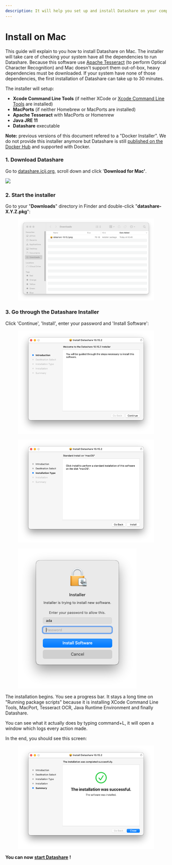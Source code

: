 ```yaml
---
description: It will help you set up and install Datashare on your computer.
---
```


# Install on Mac

This guide will explain to you how to install Datashare on Mac. The installer will take care of checking your system have all the dependencies to run Datashare. Because this software use [Apache Tesseract](https://github.com/tesseract-ocr/tesseract) (to perform Optical Character Recognition) and Mac doesn't support them out-of-box, heavy dependencies must be downloaded. If your system have none of those dependencies, the first installation of Datashare can take up to 30 minutes.

The installer will setup:

* **Xcode Command Line Tools** (if neither XCode or [Xcode Command Line Tools](https://mac.install.guide/commandlinetools/index.html) are installed)
* **MacPorts** (if neither Homebrew or MacPorts are installed)
* **Apache Tesseract** with MacPorts or Homenrew
* **Java JRE 11**
* **Datashare** executable

**Note:** previous versions of this document refered to a "Docker Installer". We do not provide this installer anymore but Datashare is still [published on the Docker Hub](https://hub.docker.com/r/icij/datashare) and supported with Docker.

### **1. Download Datashare**

Go to [datashare.icij.org](https://datashare.icij.org), scroll down and click '**Download for Mac'**.

![](<../../.gitbook/assets/Capture d’écran 2020-09-24 à 09.59.47 (1) (1) (1) (2).png>)

### 2. Start the installer

Go to your "**Downloads**" directory in Finder and double-click "**datashare-X.Y.Z.pkg**":

<figure><img src="../../.gitbook/assets/Screenshot 2023-01-13 at 02.45.34.png" alt=""><figcaption></figcaption></figure>

### **3. Go through the Datashare Installer**

Click 'Continue', 'Install', enter your password and 'Install Software':

<figure><img src="../../.gitbook/assets/Screenshot 2023-01-13 at 02.46.08.png" alt=""><figcaption></figcaption></figure>

<figure><img src="../../.gitbook/assets/Screenshot 2023-01-13 at 02.46.21.png" alt=""><figcaption></figcaption></figure>

<figure><img src="../../.gitbook/assets/Screenshot 2023-01-13 at 02.47.01.png" alt=""><figcaption></figcaption></figure>

The installation begins. You see a progress bar. It stays a long time on "Running package scripts" because it is installing XCode Command Line Tools, MacPort, Tesseract OCR, Java Runtime Environment and finally Datashare.

You can see what it actually does by typing command+L, it will open a window which logs every action made.

In the end, you should see this screen:

<figure><img src="../../.gitbook/assets/Screenshot 2023-01-13 at 02.47.33.png" alt=""><figcaption></figcaption></figure>

**You can now** [**start Datashare**](open-datashare-on-mac.md) **!**
